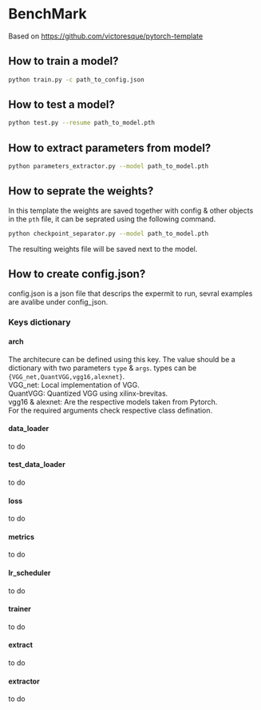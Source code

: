 # BenchMark
Based on https://github.com/victoresque/pytorch-template

## How to train a model?
```bash
python train.py -c path_to_config.json
```

## How to test a model?
```bash
python test.py --resume path_to_model.pth
```

## How to extract parameters from model?
```bash
python parameters_extractor.py --model path_to_model.pth
```

## How to seprate the weights?
In this template the weights are saved together with config & other objects in the `pth` file, it can be seprated using the following command.
```bash
python checkpoint_separator.py --model path_to_model.pth
```
The resulting weights file will be saved next to the model.

## How to create config.json?
config.json is a json file that descrips the expermit to run, sevral examples are avalibe under config_json.
### **Keys dictionary**

#### **arch**
The architecure can be defined using this key. The value should be a dictionary with two parameters `type` & `args`. types can be `{VGG_net,QuantVGG,vgg16,alexnet}`.\
VGG_net: Local implementation of VGG.\
QuantVGG: Quantized VGG using xilinx-brevitas.\
vgg16 & alexnet: Are the respective models taken from Pytorch.\
For the required arguments check respective class defination.

#### **data_loader**
to do


#### **test_data_loader**
to do


#### **loss**
to do


#### **metrics**
to do


#### **lr_scheduler**
to do


#### **trainer**
to do


#### **extract**
to do


#### **extractor**
to do